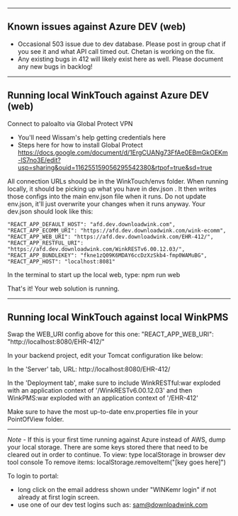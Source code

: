 
-----------------------------------------------
Known issues against Azure DEV (web)
-----------------------------------------------
- Occasional 503 issue due to dev database. Please post in group chat if you see it and what API call timed out. Chetan is working on the fix.
- Any existing bugs in 412 will likely exist here as well. Please document any new bugs in backlog!


-----------------------------------------------
Running local WinkTouch against Azure DEV (web)
-----------------------------------------------

Connect to paloalto via Global Protect VPN
- You'll need Wissam's help getting credentials here
- Steps here for how to install Global Protect
  https://docs.google.com/document/d/1ErgCUANg73FfAe0EBmGkOEKm-lS7no3E/edit?usp=sharing&ouid=116255159056295542380&rtpof=true&sd=true

All connection URLs should be in the WinkTouch/envs folder. When running locally,
it should be picking up what you have in dev.json . It then writes those configs into
the main env.json file when it runs. Do not update env.json, it'll just overwrite your changes
when it runs anyway. Your dev.json should look like this:

    "REACT_APP_DEFAULT_HOST": "afd.dev.downloadwink.com",
    "REACT_APP_ECOMM_URI": "https://afd.dev.downloadwink.com/wink-ecomm",
    "REACT_APP_WEB_URI": "https://afd.dev.downloadwink.com/EHR-412/",
    "REACT_APP_RESTFUL_URI": "https://afd.dev.downloadwink.com/WinkRESTv6.00.12.03/",
    "REACT_APP_BUNDLEKEY": "fkne1zQ09K6MDAY6ccDzXzSkb4-fmp0WAMuBG",
    "REACT_APP_HOST": "localhost:8081"

In the terminal to start up the local web, type: npm run web

That's it! Your web solution is running.

-----------------------------------------------
Running local WinkTouch against local WinkPMS
-----------------------------------------------

Swap the WEB_URI config above for this one: "REACT_APP_WEB_URI": "http://localhost:8080/EHR-412/"

In your backend project, edit your Tomcat configuration like below:

In the 'Server' tab, URL: http://localhost:8080/EHR-412/

In the 'Deployment tab', make sure to include WinkRESTful:war exploded with an application context of '/WinkRESTv6.00.12.03'
and then WinkPMS:war exploded with an application context of '/EHR-412'


Make sure to have the most up-to-date env.properties file in your PointOfView folder.

-----------------------------------------------


*Note* - If this is your first time running against Azure instead of AWS, dump your local storage.
There are some keys stored there that need to be cleared out in order to continue.
To view: type localStorage in browser dev tool console
To remove items: localStorage.removeItem("[key goes here]")

To login to portal:
- long click on the email address shown under "WINKemr login" if not already at first login screen.
- use one of our dev test logins such as: sam@downloadwink.com
	

